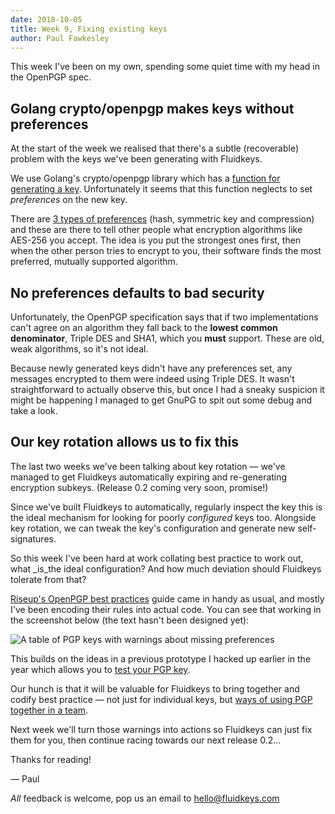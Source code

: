 ```yaml
---
date: 2018-10-05
title: Week 9, Fixing existing keys
author: Paul Fawkesley
---
```


This week I've been on my own, spending some quiet time with my head in the OpenPGP spec.

## Golang crypto/openpgp makes keys without preferences

At the start of the week we realised that there's a subtle (recoverable) problem with the keys we've been generating with Fluidkeys.

We use Golang's crypto/openpgp library which has a [function for generating a key](https://godoc.org/golang.org/x/crypto/openpgp#NewEntity). Unfortunately it seems that this function neglects to set _preferences_ on the new key.

There are [3 types of preferences](https://tools.ietf.org/html/rfc4880#section-5.2.3.7) (hash, symmetric key and compression) and these are there to tell other people what encryption algorithms like AES-256 you accept. The idea is you put the strongest ones first, then when the other person tries to encrypt to you, their software finds the most preferred, mutually supported algorithm.


## No preferences defaults to bad security

Unfortunately, the OpenPGP specification says that if two implementations can't agree on an algorithm they fall back to the **lowest common denominator**, Triple DES and SHA1, which you **must** support. These are old, weak algorithms, so it's not ideal.

Because newly generated keys didn't have any preferences set, any messages encrypted to them were indeed using Triple DES. It wasn't straightforward to actually observe this, but once I had a sneaky suspicion it might be happening I managed to get GnuPG to spit out some debug and take a look.

## Our key rotation allows us to fix this

The last two weeks we've been talking about key rotation — we've managed to get Fluidkeys automatically expiring and re-generating encryption subkeys. (Release 0.2 coming very soon, promise!)

Since we've built Fluidkeys to automatically, regularly inspect the key this is the ideal mechanism for looking for poorly _configured_ keys too. Alongside key rotation, we can tweak the key's configuration and generate new self-signatures.

So this week I've been hard at work collating best practice to work out, what _is_the ideal configuration? And how much deviation should Fluidkeys tolerate from that?

[Riseup's OpenPGP best practices](https://riseup.net/en/security/message-security/openpgp/best-practices) guide came in handy as usual, and mostly I've been encoding their rules into actual code. You can see that working in the screenshot below (the text hasn't been designed yet):

![A table of PGP keys with warnings about missing preferences](/images/2018-04-05-fluidkeys-key-list-with-missing-preferences.png)

This builds on the ideas in a previous prototype I hacked up earlier in the year which allows you to [test your PGP key](https://www.expirybot.com/test-pgp-key/).

Our hunch is that it will be valuable for Fluidkeys to bring together and codify best practice — not just for individual keys, but [ways of using PGP together in a team](https://www.fluidkeys.com/patterns-for-using-pgp-in-teams/).

Next week we'll turn those warnings into actions so Fluidkeys can just fix them for you, then continue racing towards our next release 0.2...

Thanks for reading!

— Paul

*All* feedback is welcome, pop us an email to [hello@fluidkeys.com](mailto:hello@fluidkeys.com)
